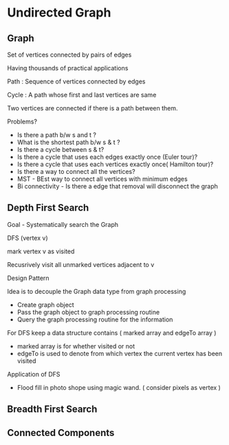 Undirected Graph
=


Graph
- 

 Set of vertices connected by pairs of edges
 
 Having thousands of practical applications
 
 Path : Sequence of vertices connected by edges
 
 Cycle : A path whose first and last vertices are same
 
 Two vertices are connected if there is a path between them.
 
 
 Problems?
 
  * Is there a path b/w s and t ?
  * What is the shortest path b/w s & t ?
  * Is there a cycle between s & t?
  * Is there a cycle that uses each edges exactly once (Euler tour)?
  * Is there a cycle that uses each vertices exactly once( Hamilton tour)?
  * Is there a  way to connect all the vertices?
  * MST - BEst way to connect all vertices with minimum edges
  * Bi connectivity -  Is there a edge that removal will disconnect the graph

Depth First Search
-

  Goal - Systematically search the Graph
  
  DFS (vertex v)
  
   mark vertex v as visited
   
   Recusrively visit all unmarked vertices adjacent to v
   

Design Pattern

   Idea is to decouple the Graph data type from graph processing
   
   * Create graph object
   * Pass the graph object to graph processing routine
   * Query the graph processing routine for the information


For DFS keep a data structure contains ( marked array and edgeTo array )

 * marked array is for whether visited or not
 * edgeTo is used to denote from which vertex the current vertex has been visited
 

Application of DFS
  
   * Flood fill in photo shope using magic wand. ( consider pixels as vertex )



Breadth First Search
-


Connected Components
-


